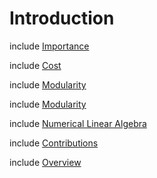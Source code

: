 Introduction
============


include [Importance](importance.md)

include [Cost](cost.md)

include [Modularity](modularity.md)

include [Modularity](expertise.md)

include [Numerical Linear Algebra](introduction-nla.md)

include [Contributions](contributions.md)

include [Overview](overview.md)

